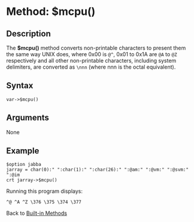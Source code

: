 # Method: $mcpu()

<PageHeader />

## Description

The **$mcpu()** method converts non-printable characters to present them the same way UNIX does, where 0x00 is `@^`, 0x01 to 0x1A are `@A` to `@Z` respectively and all other non-printable characters, including system delimiters, are converted as `\nnn` (where nnn is the octal equivalent).

## Syntax

```
var->$mcpu()
```

## Arguments

None

## Example

```
$option jabba
jarray = char(0):" ":char(1):" ":char(26):" ":@am:" ":@vm:" ":@svm:" ":@im
crt jarray->$mcpu()
```

Running this program displays:

```
^@ ^A ^Z \376 \375 \374 \377
```

Back to [Built-in Methods](./../dynamic-objects-built-in-methods/README.md)  

<PageFooter />
